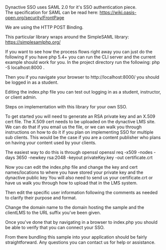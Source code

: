 Dynactive SSO uses SAML 2.0 for it's SSO authentication piece.  
The specification for SAML can be read here: https://wiki.oasis-open.org/security/FrontPage

We are using the HTTP POST Binding.

This particular library wraps around the SimpleSAML library: https://simplesamlphp.org/

If you want to see how the process flows right away you can just do the following if you have php 5.4+ you can run the CLI server and the current example should work for you.  In the project directory run the following:
php -S localhost:8000 .

Then you if you navigate your browser to http://localhost:8000/ you should be logged in as a student.

Editing the index.php file you can test out logging in as a student, instructor, or client admin.


Steps on implementation with this library for your own SSO.

To get started you will need to generate an RSA private key and an X.509 cert file.  The X.509 cert needs to be uploaded on the dynactive LMS
site.  We can do that if you email us the file, or we can walk you through instructions on how to do it if you plan on implementing SSO for
multiple sub clients.  This would be the case if you are a content publisher who plans on having your content used by your clients.

The easiest way to do this is through openssl
openssl req -x509 -nodes -days 3650 -newkey rsa:2048 -keyout privateKey.key -out certificate.crt

Now you can edit the index.php file and change the key and cert names/locations to where you have stored your private key and the dynactive public key
You will also need to send us your certificate.crt or have us walk you through how to upload that in the LMS system.

Then edit the specific user information following the comments as needed to clarify their purpose and format.

Change the domain name to the domain hosting the sample and the clientLMS to the URL suffix you've been given.

Once you've done that by navigating in a browser to index.php you should be able to verify that you can connect your SSO.

From there bundling this sample into your application should be fairly straightforward.  Any questions you can contact us for help or assistance.
